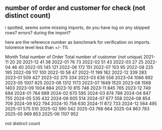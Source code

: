 ## number of order and customer for check (not distinct count)

i spotted, seems some missing imports, do you have log on any skipped rows?
errors? during the import?

here are the reference number as benchmark for verification on imports.
tolorence level less than +/- 1%

Month	Total number of Order	Total number of customer (not unique)
2021-11	20	20
2021-12	41	38
2022-01	76	73
2022-02	51	43
2022-03	27	25
2022-04	46	40
2022-05	145	121
2022-06	172	151
2022-07	103	95
2022-08	225	195
2022-09	117	100
2022-10	58	47
2022-11	199	182
2022-12	339	283
2023-01	509	427
2023-02	375	334
2023-03	636	556
2023-04	1066	892
2023-05	1007	825
2023-06	1312	1173
2023-07	1649	1520
2023-08	1568	1403
2023-09	1004	884
2023-10	815	748
2023-11	845	765
2023-12	749	684
2024-01	784	689
2024-02	670	595
2024-03	874	786
2024-04	847	755
2024-05	535	432
2024-06	605	514
2024-07	677	558
2024-08	854	709
2024-09	922	794
2024-10	758	630
2024-11	872	733
2024-12	564	495
2025-01	575	510
2025-02	590	542
2025-03	766	664
2025-04	863	783
2025-05	969	853
2025-06	1107	952

not distinct count

